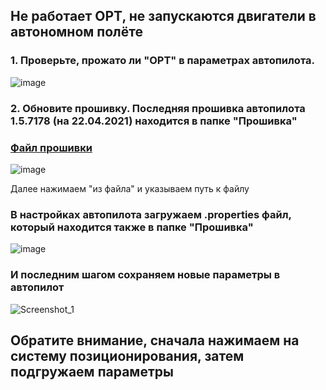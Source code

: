 ## Не работает OPT, не запускаются двигатели в автономном полёте

### 1. Проверьте, прожато ли "OPT" в параметрах автопилота.

![image](https://user-images.githubusercontent.com/37597315/115717706-1a2afc00-a383-11eb-98e7-c51d0c3d5f2a.png)

### 2. Обновите прошивку. Последняя прошивка автопилота 1.5.7178 (на 22.04.2021) находится в папке "Прошивка"

### [Файл прошивки](Прошивка/pioneer_lua-education-v12-boot_gs_dev-1.6.7178-113a71fd6.bin)

![image](https://user-images.githubusercontent.com/37597315/115718093-7857df00-a383-11eb-8a04-38c04f53757b.png)

Далее нажимаем "из файла" и указываем путь к файлу

### В настройках автопилота загружаем .properties файл, который находится также в папке "Прошивка"

![image](https://user-images.githubusercontent.com/37597315/115718468-cd93f080-a383-11eb-88a3-7cd56cab3172.png)

### И последним шагом сохраняем новые параметры в автопилот

![Screenshot_1](https://user-images.githubusercontent.com/37597315/120635820-8f571a00-c475-11eb-9bdf-6ea0bc3039dc.jpg)

## Обратите внимание, сначала нажимаем на систему позиционирования, затем подгружаем параметры
